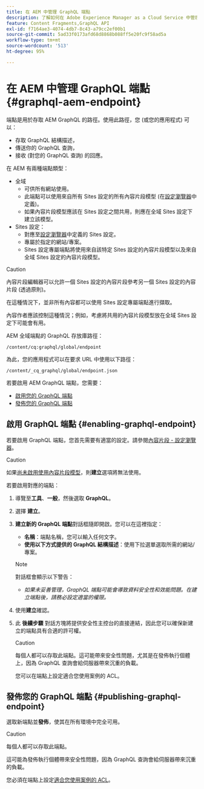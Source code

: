 ```yaml
---
title: 在 AEM 中管理 GraphQL 端點
description: 了解如何在 Adobe Experience Manager as a Cloud Service 中管理 GraphQL 端點，以進行 Headless 內容傳遞。
feature: Content Fragments,GraphQL API
exl-id: f7164ae3-4074-4db7-8c43-a79cc2ef00b1
source-git-commit: 5ad33f0173afd68d8868b088ff5e20fc9f58ad5a
workflow-type: tm+mt
source-wordcount: '513'
ht-degree: 95%

---
```


# 在 AEM 中管理 GraphQL 端點 {#graphql-aem-endpoint}

端點是用於存取 AEM GraphQL 的路徑。使用此路徑，您 (或您的應用程式) 可以：

* 存取 GraphQL 結構描述，
* 傳送你的 GraphQL 查詢，
* 接收 (對您的 GraphQL 查詢) 的回應。

在 AEM 有兩種端點類型：

* 全域
   * 可供所有網站使用。
   * 此端點可以使用來自所有 Sites 設定的所有內容片段模型 (在[設定瀏覽器](/help/sites-cloud/administering/content-fragments/content-fragments-configuration-browser.md#enable-content-fragment-functionality-in-configuration-browser)中定義)。
   * 如果內容片段模型應該在 Sites 設定之間共用，則應在全域 Sites 設定下建立該模型。
* Sites 設定：
   * 對應至[設定瀏覽器](/help/sites-cloud/administering/content-fragments/content-fragments-configuration-browser.md#enable-content-fragment-functionality-in-configuration-browser)中定義的 Sites 設定。
   * 專屬於指定的網站/專案。
   * Sites 設定專屬端點將使用來自該特定 Sites 設定的內容片段模型以及來自全域 Sites 設定的內容片段模型。

>[!CAUTION]
>
>內容片段編輯器可以允許一個 Sites 設定的內容片段參考另一個 Sites 設定的內容片段 (透過原則)。
>
>在這種情況下，並非所有內容都可以使用 Sites 設定專屬端點進行擷取。
>
>內容作者應該控制這種情況；例如，考慮將共用的內容片段模型放在全域 Sites 設定下可能會有用。

AEM 全域端點的 GraphQL 存放庫路徑：

`/content/cq:graphql/global/endpoint`

為此，您的應用程式可以在要求 URL 中使用以下路徑：

`/content/_cq_graphql/global/endpoint.json`

若要啟用 AEM GraphQL 端點，您需要：

* [啟用您的 GraphQL 端點](#enabling-graphql-endpoint)
* [發佈您的 GraphQL 端點](#publishing-graphql-endpoint)

## 啟用 GraphQL 端點 {#enabling-graphql-endpoint}

若要啟用 GraphQL 端點，您首先需要有適當的設定。請參閱[內容片段 - 設定瀏覽器](/help/sites-cloud/administering/content-fragments/content-fragments-configuration-browser.md)。

>[!CAUTION]
>
>如果[尚未啟用使用內容片段模型](/help/sites-cloud/administering/content-fragments/content-fragments-configuration-browser.md)，則&#x200B;**建立**&#x200B;選項將無法使用。

若要啟用對應的端點：

1. 導覽至&#x200B;**工具**、**一般**，然後選取 **GraphQL**。
1. 選擇 **建立**。
1. **建立新的 GraphQL 端點**&#x200B;對話框隨即開啟。您可以在這裡指定：
   * **名稱**：端點名稱，您可以輸入任何文字。
   * **使用以下方式提供的 GraphQL 結構描述**：使用下拉選單選取所需的網站/專案。

   >[!NOTE]
   >
   >對話框會顯示以下警告：
   >
   >* *如果未妥善管理，GraphQL 端點可能會導致資料安全性和效能問題。在建立端點後，請務必設定適當的權限。*

1. 使用&#x200B;**建立**&#x200B;確認。
1. 此 **後續步驟** 對話方塊將提供安全性主控台的直接連結，因此您可以確保新建立的端點具有合適的許可權。

   >[!CAUTION]
   >
   >每個人都可以存取此端點。這可能帶來安全性問題，尤其是在發佈執行個體上，因為 GraphQL 查詢會給伺服器帶來沉重的負載。
   >
   >您可以在端點上設定適合您使用案例的 ACL。

## 發佈您的 GraphQL 端點 {#publishing-graphql-endpoint}

選取新端點並&#x200B;**發佈**，使其在所有環境中完全可用。

>[!CAUTION]
>
>每個人都可以存取此端點。
>
>這可能為發佈執行個體帶來安全性問題，因為 GraphQL 查詢會給伺服器帶來沉重的負載。
>
>您必須在端點上設定[適合您使用案例的 ACL](/help/headless/security/permissions.md)。
